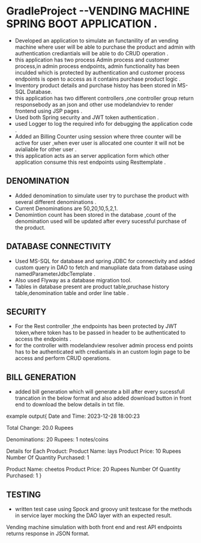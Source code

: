 
#  GradleProject --VENDING MACHINE SPRING BOOT APPLICATION .

* Developed an application to simulate an functanility of an vending machine where user will be able to purchase the product and admin with authentication crediantials      will be able to do CRUD operation .
* this application has two process Admin process and customer process,in admin process endpoints,  admin functionality has been inculded which is protected by authentication and customer process endpoints is  open to access as it contains purchase product logic .
* Inventory product details  and purchase histoy has been stored in MS-SQL Database.
* this application has two different controllers ,one controller group return responsebody as an json and other use modelandviev to render frontend using JSP pages .
* Used both Spring security and JWT token authentication .
* used Logger to log the required info for debugging the application code .
* Added an Billing Counter using session where  three counter will be active for user ,when ever user is allocated one counter it will not be avialiable for other user .
* this application acts as an server application form which other application consume this rest endpoints using Resttemplate .

## DENOMINATION 

* Added denomination to simulate user try to purchase the product with several different denominations .
* Current Denominations are 50,20,10,5,2,1.
* Denomintion count has been stored in the database ,count of the denomination used will be updated after every sucessful purchase of the product.

## DATABASE CONNECTIVITY

* Used MS-SQL for database and spring JDBC for connectivity and added custom query in DAO to fetch and manupliate data from database using namedParameterJdbcTemplate .
* Also used Flyway as a database migration tool.
* Tables in database present are  product table,pruchase history table,denomination table and order line table .

## SECURITY

* For the Rest controller ,the endpoints has been protected by JWT token,where token has to be passed in header to be authenticated to access the endpoints .
* for the controller with modelandview resolver admin process end points has to be authenticated with crediantials in an  custom login page to be access and perform CRUD operations.

## BILL GENERATION

* added bill generation which will generate a bill after every sucessfull trancation in the below format and also added download button in front end to download the below details in txt file. 

example output{ 
Date and Time: 2023-12-28 18:00:23

Total Change: 20.0 Rupees

Denominations:
20 Rupees: 1 notes/coins

Details for Each Product:
Product Name: lays
Product Price: 10 Rupees
Number Of Quantity Purchased: 1

Product Name: cheetos
Product Price: 20 Rupees
Number Of Quantity Purchased: 1
}


## TESTING

* written test case using Spock  and groovy unit testcase for the methods in service layer mocking the DAO layer with an expected result.

Vending machine simulation with both front end and  rest API endpoints returns response in JSON format. 
